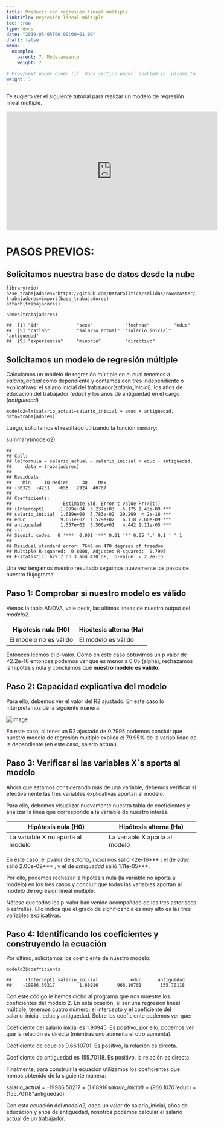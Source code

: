 ```yaml
---
title: Predecir con regresión lineal múltiple
linktitle: Regresión lineal múltiple
toc: true
type: docs
date: "2019-05-05T00:00:00+01:00"
draft: false
menu:
  example:
    parent: 7. Modelamiento
    weight: 2

# Prev/next pager order (if `docs_section_pager` enabled in `params.toml`)
weight: 3
---
```


Te sugiero ver el siguiente tutorial para realizar un modelo de regresión lineal múltiple.

<iframe width="560" height="315" src="https://www.youtube.com/embed/XtDQD25Ejkc" frameborder="0" allow="accelerometer; autoplay; encrypted-media; gyroscope; picture-in-picture" allowfullscreen></iframe>

# PASOS PREVIOS:

## Solicitamos nuestra base de datos desde la nube

    library(rio)
    base_trabajadores="https://github.com/DataPolitica/salidas/raw/master/Data/trabajadores.sav"
    trabajadores=import(base_trabajadores)
    attach(trabajadores)

    names(trabajadores)

    ##  [1] "id"              "sexo"            "fechnac"         "educ"           
    ##  [5] "catlab"          "salario_actual"  "salario_inicial" "antiguedad"     
    ##  [9] "experiencia"     "minoría"         "directivo"

## Solicitamos un modelo de regresión múltiple

Calculamos un modelo de regresión múltiple en el cual tenemos a *salario_actual* como dependiente y contamos con tres independiente o explicativas: el salario inicial del trabajador(*salario_inicial*), los años de educación del trabajador (*educ*) y los años de antiguedad en el cargo (*antiguedad*)

    modelo2=lm(salario_actual~salario_inicial + educ + antiguedad, data=trabajadores)

Luego, solicitamos el resultado utilizando la función `summary`:

summary(modelo2)

    ## 
    ## Call:
    ## lm(formula = salario_actual ~ salario_inicial + educ + antiguedad, 
    ##     data = trabajadores)
    ## 
    ## Residuals:
    ##    Min     1Q Median     3Q    Max 
    ## -30325  -4231   -658   2924  46707 
    ## 
    ## Coefficients:
    ##                   Estimate Std. Error t value Pr(>|t|)    
    ## (Intercept)     -1.999e+04  3.237e+03  -6.175 1.43e-09 ***
    ## salario_inicial  1.689e+00  5.783e-02  29.209  < 2e-16 ***
    ## educ             9.661e+02  1.579e+02   6.118 2.00e-09 ***
    ## antiguedad       1.557e+02  3.506e+01   4.442 1.11e-05 ***
    ## ---
    ## Signif. codes:  0 '***' 0.001 '**' 0.01 '*' 0.05 '.' 0.1 ' ' 1
    ## 
    ## Residual standard error: 7646 on 470 degrees of freedom
    ## Multiple R-squared:  0.8008, Adjusted R-squared:  0.7995 
    ## F-statistic: 629.7 on 3 and 470 DF,  p-value: < 2.2e-16

Una vez tengamos nuestro resultado seguimos nuevamente los pasos de nuestro flujograma:

## Paso 1: Comprobar si nuestro modelo es válido

Vemos la tabla ANOVA, vale decir, las últimas líneas de nuestro output del *modelo2*. 

| Hipótesis nula (H0)  | Hipótesis alterna (Ha) |
| ------------- | ------------- |
| El modelo no es válido  | El modelo es válido  |

Entonces leemos el p-valor. Como en este caso obtuvimos un p valor de <2.2e-16 entonces podemos ver que es menor a 0.05 (alpha), rechazamos la hipótesis nula y concluimos que **nuestro modelo es válido**.

## Paso 2: Capacidad explicativa del modelo

Para ello, debemos ver el valor del R2 ajustado. En este caso lo interpretamos de la siguiente manera:

![Image](/cursos/7-1-3.jpg)

En este caso, al tener un R2 ajustado de 0.7995 podemos concluir que nuestro modelo de regresión múltiple explica el 79.95% de la variabilidad de la dependiente (en este caso, salario actual).

## Paso 3: Verificar si las variables X´s aporta al modelo

Ahora que estamos considerando más de una variable, debemos verificar si efectivamente las tres variables explicativas aportan al modelo. 

Para ello, debemos visualizar nuevamente nuestra tabla de coeficientes y analizar la línea que corresponde a la variable de nuestro interés. 

| Hipótesis nula (H0)  | Hipótesis alterna (Ha) |
| ------------- | ------------- |
| La variable X no aporta al modelo  | La variable X aporta al modelo  |

En este caso, el pvalor de *salario_inicial* nos salió <2e-16*** ; el de *educ* salió 2.00e-09*** ; y el de *antiguedad* salió  1.11e-05***.

Por ello, podemos rechazar la hipótesis nula (la variable no aporta al modelo) en los tres casos y concluir que todas las variables aportan al modelo de regresión lineal múltiple. 
  
Nótese que todos los p-valor han venido acompañado de los tres asteriscos o estrellas. Ello indica que el grado de significancia es muy alto es las tres variables explicativas. 

## Paso 4: Identificando los coeficientes y construyendo la ecuación

Por último, solicitamos los coeficiente de nuestro modelo:

    modelo2$coefficients

    ##     (Intercept) salario_inicial            educ      antiguedad 
    ##    -19986.50217         1.68916       966.10701       155.70118

Con este código le hemos dicho al programa que nos muestre los coeficientes del modelo 2. En esta ocasión, al ser una regresión lineal múltiple, tenemos cuatro número: el intercepto y el coeficiente del salario_inicial, educ y antiguedad. Sobre los coeficiente podemos ver que:

Coeficiente del salario inicial es 1.90945. Es positivo, por ello, podemos ver que la relación es directa (mientras uno aumenta el otro aumenta).

Coeficiente de educ es 9.66.10701. Es positivo, la relación es directa.

Coeficiente de antiguedad es 155.70118. Es positivo, la relación es directa. 

Finalmente, para construir la ecuación utilizamos los coeficientes que hemos obtenido de la siguiente manera:

salario_actual = -19986.50217 + (1.68916*salario_inicial) + (966.10701*educ) + (155.70118*antiguedad)

Con esta ecuación del *modelo2*, dado un valor de salario_inicial, años de educación y años de antiguedad, nosotros podemos calcular el salario actual de un trabajador. 